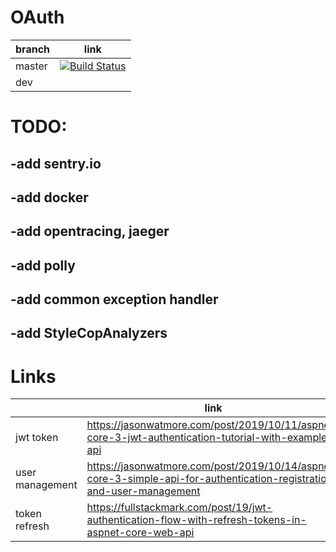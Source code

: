 # OAuth

| branch  |  link |
|---|---|
| master  |  [![Build Status](https://travis-ci.org/OmniChannelChatBot/OAuth.Api.svg?branch=master)](https://travis-ci.org/OmniChannelChatBot/OAuth) |
|  dev |   |



# TODO:
## -add sentry.io
## -add docker
## -add opentracing, jaeger
## -add polly
## -add common exception handler
## -add StyleCopAnalyzers

# Links
|   |  link |
|---|---|
| jwt token  |  https://jasonwatmore.com/post/2019/10/11/aspnet-core-3-jwt-authentication-tutorial-with-example-api  |
| user management  |  https://jasonwatmore.com/post/2019/10/14/aspnet-core-3-simple-api-for-authentication-registration-and-user-management |
|  token refresh |  https://fullstackmark.com/post/19/jwt-authentication-flow-with-refresh-tokens-in-aspnet-core-web-api |



